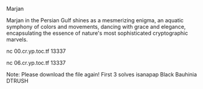 
Marjan

Marjan in the Persian Gulf shines as a mesmerizing enigma, an aquatic symphony of colors and movements, dancing with grace and elegance, encapsulating the essence of nature's most sophisticated cryptographic marvels.

nc 00.cr.yp.toc.tf 13337

nc 06.cr.yp.toc.tf 13337

Note: Please download the file again!
First 3 solves
isanapap
Black Bauhinia
DTRUSH